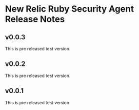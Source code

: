 # New Relic Ruby Security Agent Release Notes

## v0.0.3

This is pre released test version.

## v0.0.2

This is pre released test version.

## v0.0.1

This is pre released test version.
